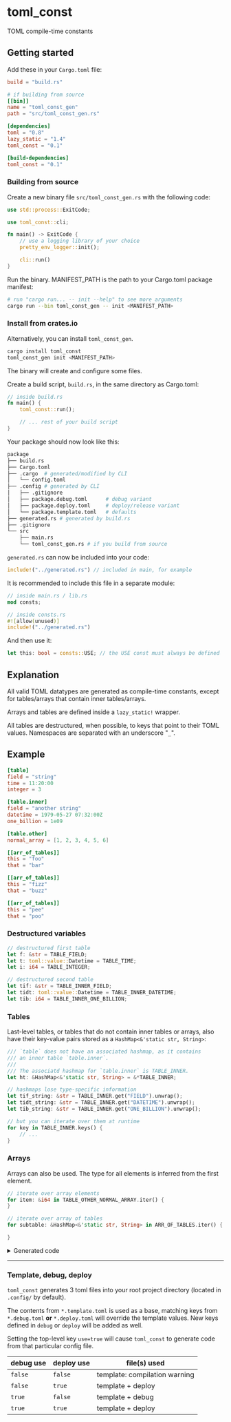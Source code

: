 # toml_const

TOML compile-time constants

## Getting started

Add these in your `Cargo.toml` file:

```toml
build = "build.rs"

# if building from source
[[bin]]
name = "toml_const_gen"
path = "src/toml_const_gen.rs"

[dependencies]
toml = "0.8"
lazy_static = "1.4"
toml_const = "0.1"

[build-dependencies]
toml_const = "0.1"
```

### Building from source

Create a new binary file `src/toml_const_gen.rs` with the following code:

```rust
use std::process::ExitCode;

use toml_const::cli;

fn main() -> ExitCode {
    // use a logging library of your choice
    pretty_env_logger::init();

    cli::run()
}
```

Run the binary. MANIFEST_PATH is the path to your Cargo.toml package manifest:

```sh
# run "cargo run... -- init --help" to see more arguments
cargo run --bin toml_const_gen -- init <MANIFEST_PATH>
```

### Install from crates.io

Alternatively, you can install `toml_const_gen`.

```sh
cargo install toml_const
toml_const_gen init <MANIFEST_PATH>
```

The binary will create and configure some files.

Create a build script, `build.rs`, in the same directory as Cargo.toml:

```rust
// inside build.rs
fn main() {
    toml_const::run();

    // ... rest of your build script
}

```

Your package should now look like this:

```sh
package
├── build.rs
├── Cargo.toml
├── .cargo  # generated/modified by CLI
│   └── config.toml
├── .config # generated by CLI
│   ├── .gitignore
│   ├── package.debug.toml      # debug variant
│   ├── package.deploy.toml     # deploy/release variant
│   └── package.template.toml   # defaults
├── generated.rs # generated by build.rs
├── .gitignore
└── src
    ├── main.rs
    └── toml_const_gen.rs # if you build from source
```

`generated.rs` can now be included into your code:

```rust
include!("../generated.rs") // included in main, for example
```

It is recommended to include this file in a separate module:

```rust
// inside main.rs / lib.rs
mod consts;

// inside consts.rs
#![allow(unused)]
include!("../generated.rs")
```

And then use it:

```rust
let this: bool = consts::USE; // the USE const must always be defined
```

## Explanation

All valid TOML datatypes are generated as compile-time constants, except for tables/arrays that contain inner tables/arrays.

Arrays and tables are defined inside a `lazy_static!` wrapper.

All tables are destructured, when possible, to keys that point to their TOML values. Namespaces are separated with an underscore "`_`".

## Example

```toml
[table]
field = "string"
time = 11:20:00
integer = 3

[table.inner]
field = "another string"
datetime = 1979-05-27 07:32:00Z
one_billion = 1e09

[table.other]
normal_array = [1, 2, 3, 4, 5, 6]

[[arr_of_tables]]
this = "foo"
that = "bar"

[[arr_of_tables]]
this = "fizz"
that = "buzz"

[[arr_of_tables]]
this = "pee"
that = "poo"
```

### Destructured variables

```rust
// destructured first table
let f: &str = TABLE_FIELD;
let t: toml::value::Datetime = TABLE_TIME;
let i: i64 = TABLE_INTEGER;

// destructured second table
let tif: &str = TABLE_INNER_FIELD;
let tidt: toml::value::Datetime = TABLE_INNER_DATETIME;
let tib: i64 = TABLE_INNER_ONE_BILLION;
```

### Tables
Last-level tables, or tables that do not contain inner tables or arrays, also have their key-value pairs stored as a `HashMap<&'static str, String>`:
```rust
/// `table` does not have an associated hashmap, as it contains
/// an inner table `table.inner`.
///
/// The associatd hashmap for `table.inner` is TABLE_INNER.
let ht: &HashMap<&'static str, String> = &*TABLE_INNER;

// hashmaps lose type-specific information
let tif_string: &str = TABLE_INNER.get("FIELD").unwrap();
let tidt_string: &str = TABLE_INNER.get("DATETIME").unwrap();
let tib_string: &str = TABLE_INNER.get("ONE_BILLION").unwrap();

// but you can iterate over them at runtime
for key in TABLE_INNER.keys() {
    // ...
}
```

### Arrays
Arrays can also be used. The type for all elements is inferred from the first element.
```rust
// iterate over array elements
for item: &i64 in TABLE_OTHER_NORMAL_ARRAY.iter() {
}

// iterate over array of tables
for subtable: &HashMap<&'static str, String> in ARR_OF_TABLES.iter() {

}
```

<details>
<summary>Generated code</summary>

```rust
// ...imports excluded

/// type: &'static str
pub const TABLE_INNER_FIELD: &'static str = "another string";
/// type: f64
pub const TABLE_INNER_ONE_BILLION: f64 = (1000000000_f64);
/// type: i64
pub const TABLE_INTEGER: i64 = (3_i64);
lazy_static::lazy_static! {
/// type: [HashMap<&'static str, String>; 3]
pub static ref ARR_OF_TABLES: [HashMap<&'static str, String>; 3] = [
HashMap::from([
("that", "bar".to_string()),("this", "foo".to_string()),])
,
HashMap::from([
("that", "buzz".to_string()),("this", "fizz".to_string()),])
,
HashMap::from([
("that", "poo".to_string()),("this", "pee".to_string()),])

];
}
/// type: &'static str
pub const TABLE_FIELD: &'static str = "string";
/// type: bool
pub const USE: bool = false;
/// type: Datetime
pub const TABLE_TIME: Datetime = Datetime {
    date: None,
    time: Some(Time {
        hour: 11,
        minute: 20,
        second: 0,
        nanosecond: 0,
    }),
    offset: None,
};
lazy_static::lazy_static! {
/// type: [i64; 6]
pub static ref OTHER_NORMAL_ARRAY: [i64; 6] = [
(1_i64),
(2_i64),
(3_i64),
(4_i64),
(5_i64),
(6_i64)
];
}
/// type: Datetime
pub const TABLE_INNER_DATETIME: Datetime = Datetime {
    date: Some(Date {
        year: 1979,
        month: 5,
        day: 27,
    }),
    time: Some(Time {
        hour: 7,
        minute: 32,
        second: 0,
        nanosecond: 0,
    }),
    offset: Some(Offset::Z),
};
lazy_static::lazy_static! {
/// type: HashMap<&'static str, String>
pub static ref TABLE_INNER: HashMap<&'static str, String> = HashMap::from([
("DATETIME", Datetime { date: Some(Date { year: 1979, month: 5, day: 27 } ), time: Some(Time { hour: 7, minute: 32, second: 0, nanosecond: 0 } ), offset: Some(Offset::Z) }.to_string()),
("FIELD", "another string".to_string()),
("ONE_BILLION", (1000000000_f64).to_string()),
]);
}

```

</details>

---
### Template, debug, deploy

`toml_const` generates 3 toml files into your root project directory (located in `.config/` by default).

The contents from `*.template.toml` is used as a base, matching keys from
`*.debug.toml` **or** `*.deploy.toml` will override the template values.
New keys defined in `debug` or `deploy` will be added as well.

Setting the top-level key `use=true` will cause `toml_const`
to generate code from that particular config file.

| debug use | deploy use | file(s) used                  |
| --------- | ---------- | ----------------------------- |
| `false`   | `false`    | template: compilation warning |
| `false`   | `true`     | template + deploy             |
| `true`    | `false`    | template + debug              |
| `true`    | `true`     | template + deploy             |
